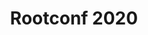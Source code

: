 ---
title: Rootconf 2020
city: Banalore
venue: Bangalore International Center
start: 2020-06-19
end: 2020-06-20
website: https://hasgeek.com/rootconf/2020/
cfp: https://hasgeek.com/rootconf/2020/proposals#call-for-proposal
scholarships: false
childcare: 
description: Rootconf is a platform for SRE, DevOps, security and InfoSec developers and cloud operators. We bring the community together through talks, workshops and events.
---